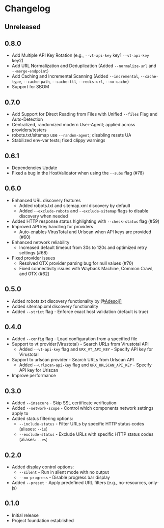 # Changelog

## Unreleased

## 0.8.0

- Add Multiple API Key Rotation (e.g., `--vt-api-key` key1 `--vt-api-key` key2)
- Add URL Normalization and Deduplication (Added `--normalize-url` and `--merge-endpoint`)
- Add Caching and Incremental Scanning (Added `--incremental`, `--cache-type`, `--cache-path`, `--cache-ttl`, `--redis-url`, `--no-cache`)
- Support for SBOM

## 0.7.0

- Add Support for Direct Reading from Files with Unified `--files` Flag and Auto-Detection
- Centralized, randomized modern User-Agent; applied across providers/testers
- robots.txt/sitemap use `--random-agent`; disabling resets UA
- Stabilized env-var tests; fixed clippy warnings

## 0.6.1

- Dependencies Update
- Fixed a bug in the HostValidator when using the `--subs` flag (#78)

## 0.6.0

- Enhanced URL discovery features
  - Added robots.txt and sitemap.xml discovery by default
  - Added `--exclude-robots` and `--exclude-sitemap` flags to disable discovery when needed
- Added HTTP response status highlighting with `--check-status` flag (#59)
- Improved API key handling for providers
  - Auto-enables VirusTotal and Urlscan when API keys are provided (#60)
- Enhanced network reliability
  - Increased default timeout from 30s to 120s and optimized retry settings (#68)
- Fixed provider issues
  - Resolved OTX provider parsing bug for null values (#70)
  - Fixed connectivity issues with Wayback Machine, Common Crawl, and OTX (#62)

## 0.5.0

- Added robots.txt discovery functionality by [@Adesoji1](https://github.com/Adesoji1)
- Added sitemap.xml discovery functionality
- Added `--strict` flag - Enforce exact host validation (default is true)

## 0.4.0

- Added `--config` flag - Load configuration from a specified file
- Support to vt provider(Virustotal) - Search URLs from Virustotal API
  - Added `--vt-api-key` flag and `URX_VT_API_KEY` - Specify API key for Virustotal
- Support to urlscan provider - Search URLs from Urlscan API
  - Added `--urlscan-api-key` flag and `URX_URLSCAN_API_KEY` - Specify API key for Urlscan
- Improve performance

## 0.3.0

- Added `--insecure` - Skip SSL certificate verification
- Added `--network-scope` - Control which components network settings apply to
- Added status filtering options:
  - `--include-status` - Filter URLs by specific HTTP status codes (aliases: `--is`)
  - `--exclude-status` - Exclude URLs with specific HTTP status codes (aliases: `--es`)

## 0.2.0

- Added display control options:
  - `--silent` - Run in silent mode with no output
  - `--no-progress` - Disable progress bar display
- Added `--preset` - Apply predefined URL filters (e.g., no-resources, only-js)

## 0.1.0

- Initial release
- Project foundation established

